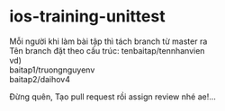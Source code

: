 # ios-training-unittest

Mỗi người khi làm bài tập thì tách branch từ master ra 
<br/>
Tên branch đặt theo cấu trúc: tenbaitap/tennhanvien
<br/>
vd)<br/> 
<t/>baitap1/truongnguyenv<br/>
<t/>baitap2/daihov4
    
Đừng quên, Tạo pull request rồi assign review nhé ae!...
